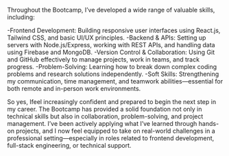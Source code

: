 Throughout the Bootcamp, I’ve developed a wide range of valuable skills, including:

-Frontend Development: Building responsive user interfaces using React.js, Tailwind CSS, and basic UI/UX principles.
-Backend & APIs: Setting up servers with Node.js/Express, working with REST APIs, and handling data using Firebase and MongoDB.
-Version Control & Collaboration: Using Git and GitHub effectively to manage projects, work in teams, and track progress.
-Problem-Solving: Learning how to break down complex coding problems and research solutions independently.
-Soft Skills: Strengthening my communication, time management, and teamwork abilities—essential for both remote and in-person  work environments.

So yes, Ifeel increasingly confident and prepared to begin the next step in my career. The Bootcamp has provided a solid foundation not only in technical skills but also in collaboration, problem-solving, and project management. I’ve been actively applying what I’ve learned through hands-on projects, and I now feel equipped to take on real-world challenges in a professional setting—especially in roles related to frontend development, full-stack engineering, or technical support.
